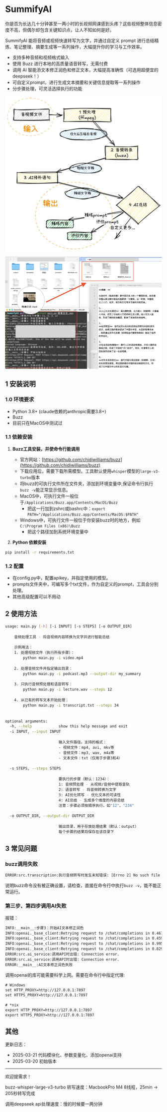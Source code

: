 # SummifyAI

你是否为长达几十分钟甚至一两小时的长视频网课感到头疼？这些视频整体信息密度不高，但偶尔却包含关键知识点，让人不知如何是好。

SummifyAI 能将音频或视频快速转写为文字，并通过自定义 prompt 进行总结精炼、笔记整理、摘要生成等一系列操作，大幅提升你的学习与工作效率。
- 支持多种音频和视频格式输入
- 使用 Buzz 进行本地的高质量语音转写，无需付费
- 调用 AI 智能添文本修正润色和修正文本，大幅提高准确性（可选用超便宜的deepseek！）
- 可自定义prompt，进行生成文本摘要和关键信息提取等一系列操作
- 分步骤处理，可灵活选择执行的功能

<img src="./imgs/index.png" style="zoom:50%;" />

![](./imgs/usage.png)



## 1 安装说明

### 1.0 环境要求

- Python 3.8+ (claude依赖的anthropic需要3.8+)
- Buzz
- 目前只在MacOS中测试过
### 1.1 依赖安装

1. **Buzz工具安装，并使命令行能调用**
   - 官方网站：[https://github.com/chidiwilliams/buzz](https://github.com/chidiwilliams/buzz)
   - 下载应用后，需要下载所需模型。工具默认使用`whisper`模型的`large-v3-turbo`版本
   - 将buzz的可执行文件所在文件夹，添加到环境变量中,保证命令行执行`buzz -v`能正常显示信息。
    - MacOS中，可执行文件一般位于`/Applications/Buzz.app/Contents/MacOS/Buzz`
      - 把这一行加到zshrc或bashrc中：`export PATH="/Applications/Buzz.app/Contents/MacOS:$PATH"`
    - Windows中，可执行文件一般位于你安装buzz时的地方，例如`C:\Program Files (x86)\Buzz`
      - 把这个路径加到系统环境变量中

2. **Python 依赖安装**

```bash
pip install -r requirements.txt
```
### 1.2 配置
- 在config.py中，配置apikey，并指定使用的模型。
- prompts文件夹中，可编写多个txt文件，作为自定义的prompt，工具会分别处理。
- 其他高级配置可以不用动

## 2 使用方法

```bash
usage: main.py [-h] [-i INPUT] [-s STEPS] [-o OUTPUT_DIR]

    音频处理工具 - 将音视频内容转换为文字并进行智能总结

    示例用法：
    1. 处理视频文件（执行所有步骤）：
        python main.py -i video.mp4

    2. 处理音频文件并指定输出目录：
        python main.py -i podcast.mp3 --output-dir my_summary

    3. 只执行音频预处理和语音转写：
        python main.py -i lecture.wav --steps 12

    4. 从已有的转写文本开始处理：
        python main.py -i transcript.txt --steps 34
        

optional arguments:
  -h, --help            show this help message and exit
  -i INPUT, --input INPUT
                        
                        输入文件路径。支持的格式：
                        - 视频文件：mp4, avi, mkv等
                        - 音频文件：mp3, wav, m4a等
                        - 文本文件：txt（仅用于步骤3和4）
                                              
  -s STEPS, --steps STEPS
                        
                        要执行的步骤（默认：1234）：
                        1: 音频预处理 - 从视频/音频中提取音轨
                        2: 语音转写 - 将音频转换为文字
                        3: AI优化转写 - 优化文本的可读性
                        4: AI总结 - 生成多个维度的内容总结
                        注意：步骤必须按顺序执行，如"12"、"234"
                                              
  -o OUTPUT_DIR, --output-dir OUTPUT_DIR
                        
                        输出目录，用于存放处理结果（默认：output）
                        每个步骤的结果将保存在该目录下
```
## 3 常见问题


### buzz调用失败
```bash
ERROR:src.transcription:执行音频转写时发生未知错误: [Errno 2] No such file or directory: 'buzz'
```
说明buzz命令没有被正确设置，请检查，直接在命令行中执行`buzz -v`，能不能正常运行。

### 第三步、第四步调用AI失败
报错：
```bash
INFO:__main__:步骤3：开始AI文本修正润色
INFO:openai._base_client:Retrying request to /chat/completions in 0.467374 seconds
INFO:openai._base_client:Retrying request to /chat/completions in 0.459727 seconds
INFO:openai._base_client:Retrying request to /chat/completions in 0.995082 seconds
INFO:openai._base_client:Retrying request to /chat/completions in 0.829292 seconds
ERROR:src.ai_service:调用API时出错: Connection error.
ERROR:src.ai_service:调用API时出错: Connection error.
ERROR:__main__:AI文本修正润色失败
```
调用openai的库可能需要科学上网。需要在命令行中指定代理:
```
# Windows
set HTTP_PROXY=http://127.0.0.1:7897
set HTTPS_PROXY=http://127.0.0.1:7897

# *nix
export HTTP_PROXY=http://127.0.0.1:7897
export HTTPS_PROXY=http://127.0.0.1:7897
```

## 其他

更新日志：
- 2025-03-21 代码模块化、参数变量化、添加openai支持
- 2025-03-20 初始版本


---
欢迎提需求！

buzz-whisper-large-v3-turbo 转写速度：MacbookPro M4 8线程，25min -> 205秒转写完成

调用deepseek api处理速度：慢的时候要一两分钟
